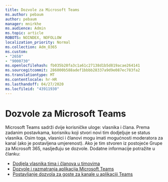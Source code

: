 ```yaml
---
title: Dozvole za Microsoft Teams
ms.author: pebaum
author: pebaum
manager: mnirkhe
ms.audience: Admin
ms.topic: article
ROBOTS: NOINDEX, NOFOLLOW
localization_priority: Normal
ms.collection: Adm_O365
ms.custom:
- "2658"
- "9000730"
ms.openlocfilehash: fb035b28fa3c1a61c27138d1b5d819acae264141
ms.sourcegitcommit: 286000b588adef1bbbb28337a9d9e087ec783fa2
ms.translationtype: MT
ms.contentlocale: hr-HR
ms.lasthandoff: 04/27/2020
ms.locfileid: "43911930"
---
```

# <a name="microsoft-teams-permissions"></a>Dozvole za Microsoft Teams

Microsoft Teams sadrži dvije korisničke uloge: vlasnika i člana. Prema zadanim postavkama, korisniku koji stvori novi tim dodjeljuje se status vlasnika. Osim toga, vlasnici i članovi mogu imati mogućnosti moderatora za kanal (ako je postavljena umjerenost). Ako je tim stvoren iz postojeće Grupe za Microsoft 365, nasljeđuju se dozvole. Dodatne informacije potražite u članku:

- [Dodjela vlasnika tima i članova u timovima](https://docs.microsoft.com/microsoftteams/assign-roles-permissions)
- [Dozvole i razmatranja aplikacija Microsoft Teams](https://docs.microsoft.com/microsoftteams/app-permissions)
- [Postavljanje dozvola za goste za kanale u aplikaciji Teams](https://support.office.com/article/4756c468-2746-4bfd-a582-736d55fcc169)
